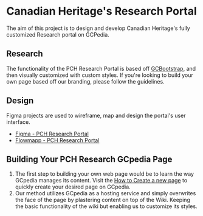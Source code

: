 # Canadian Heritage's Research Portal
The aim of this project is to design and develop Canadian Heritage's fully customized Research portal on GCPedia. 

## Research
The functionality of the PCH Research Portal is based off [GCBootstrap](http://www.gcpedia.gc.ca/wiki/GCbootstrap/start-eng), and then visually customized with custom styles. If you're looking to build your own page based off our branding, please follow the guidelines.

## Design
Figma projects are used to wireframe, map and design the portal's user interface.
* [Figma - PCH Research Portal](https://www.figma.com/file/Ze37qIheG22tcuh4hAjSYXpS/PCH-GCpedia?node-id=0%3A1)
* [Flowmapp - PCH Research Portal](https://app.flowmapp.com/share/652e42c53627952a8ce146dd0cc8ac92/sitemap/)

## Building Your PCH Research GCpedia Page
1. The first step to building your own web page would be to learn the way GCpedia manages its content. Visit the [How to Create a new page](http://www.gcpedia.gc.ca/wiki/Help:Create_a_new_page) to quickly create your desired page on GCpedia.
2. Our method utilizes GCpedia as a hosting service and simply overwrites the face of the page by plastering content on top of the Wiki. Keeping the basic functionality of the wiki but enabling us to customize its styles.

